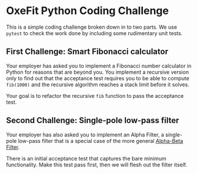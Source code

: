 # OxeFit Python Coding Challenge

This is a simple coding challenge broken down in to two parts. We use `pytest` to check the work done by including some rudimentary unit tests.

## First Challenge: Smart Fibonacci calculator

Your employer has asked you to implement a Fibonacci number calculator in Python for reasons that are beyond you. You implement a recursive version only to find out
that the acceptance test requires you to be able to compute `fib(1000)` and the recursive algorithm reaches a stack limit before it solves.

Your goal is to refactor the recursive `fib` function to pass the acceptance test.

## Second Challenge: Single-pole low-pass filter

Your employer has also asked you to implement an Alpha Filter, a single-pole low-pass filter that is a special case of the more general [Alpha-Beta Filter](https://en.wikipedia.org/wiki/Alpha_beta_filter).

There is an initial acceptance test that captures the bare minimum functionality. Make this test pass first, then we will flesh out the filter itself.